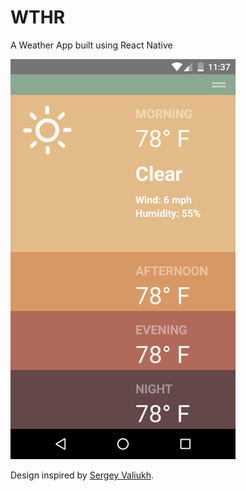# WTHR

A Weather App built using React Native 

![Screenshot](images/screen.png?raw=true)

Design inspired by [Sergey Valiukh](https://dribbble.com/shots/1824088-GIF-for-the-Weather-App).